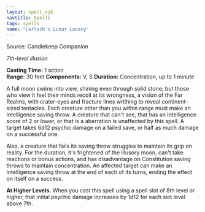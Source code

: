 ```yaml
---
layout: spell.njk
navtitle: Spells
tags: spells
name: "Larloch's Lunar Lunacy"
---
```

Source:  Candlekeep Companion

_7th-level illusion_

**Casting Time:** 1 action  
**Range:** 30 feet
**Components:** V, S 
**Duration:** Concentration, up to 1 minute

A full moon swims into view, shining even through solid stone; but those who view it feel their minds recoil at its wrongness, a vision of the Far Realms, with crater-eyes and fracture lines writhing to reveal continent-sized tentacles. Each creature other than you within range must make an Intelligence saving throw. A creature that can't see, that has an Intelligence score of 2 or lower, or that is a aberration is unaffected by this spell. A target takes 6d12 psychic damage on a failed save, or half as much damage on a successful one.

Also, a creature that fails its saving throw struggles to maintain its grip on reality. For the duration, it's frightened of the illusory moon, can't take reactions or bonus actions, and has disadvantage on Constitution saving throws to maintain concentration. An affected target can make an Intelligence saving throw at the end of each of its turns, ending the effect on itself on a success.

**At Higher Levels.** When you cast this spell using a spell slot of 8th level or higher, that initial psychic damage increases by 1d12 for each slot level above 7th.